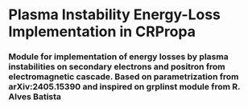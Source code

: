 # Plasma Instability Energy-Loss Implementation in CRPropa
### Module for implementation of energy losses by plasma instabilities on secondary electrons and positron from electromagnetic cascade. Based on parametrization from arXiv:2405.15390 and inspired on grplinst module from R. Alves Batista
